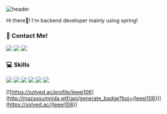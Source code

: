 ![header](https://capsule-render.vercel.app/api?type=waving&color=auto&height=300&section=header&text=Welcome%20to%20eunji's%20github%20:\)&fontSize=60&fontAlignY=40)

Hi there👋! I'm backend developer mainly using spring!

### 🙌 Contact Me!
<a href="https://www.instagram.com/rung._.ji_/"><img src="https://img.shields.io/badge/Instagram-E4405F?style=flat-square&logo=Instagram&logoColor=white&link=https://www.instagram.com/rung._.ji_/"/></a>
<a href="matilto:leeej106@knu.ac.kr"><img src="https://img.shields.io/badge/Gmail-EA4335?style=flat-square&logo=Gmail&logoColor=white&link=matilto:leeej106@knu.ac.kr"/></a>
<a href="https://www.linkedin.com/in/eunji-lee-aa750123a/"><img src="https://img.shields.io/badge/LinkedIn-0A66C2?style=flat-square&logo=LinkedIn&logoColor=white&link=https://www.linkedin.com/in/eunji-lee-aa750123a/"/></a>

### 💻 Skills
<img src="https://img.shields.io/badge/Java-6DB33F?style=flat-square&logo=Java&logoColor=white"/> <img src="https://img.shields.io/badge/Spring-6DB33F?style=flat-square&logo=Spring&logoColor=white"/> <img src="https://img.shields.io/badge/MySQL-4479A1?style=flat-square&logo=MySQL&logoColor=white"/> <img src="https://img.shields.io/badge/C++-00599C?style=flat-square&logo=Cplusplus&logoColor=white"/> <img src="https://img.shields.io/badge/Python-3776AB?style=flat-square&logo=Python&logoColor=white"/> <img src="https://img.shields.io/badge/Django-092E20?style=flat-square&logo=Django&logoColor=white"/>

[![https://solved.ac/profile/leeej106](http://mazassumnida.wtf/api/generate_badge?boj={leeej106})](https://solved.ac/{leeej106})
